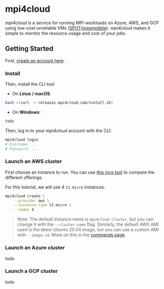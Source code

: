 # mpi4cloud

_mpi4cloud_ is a service for running MPI-workloads on Azure, AWS, and GCP
using low-cost unreliable VMs ([SPOT](https://aws.amazon.com/ec2/spot)/[preemptible](https://cloud.google.com/compute/docs/instances/preemptible)).
_mpi4cloud_ makes it simple to monitor the resource usage
and cost of your jobs.

## Getting Started

First, [create an account here](https://app.mpi4cloud.com/signup).

### Install

Then, install the CLI tool

- On **Linux / macOS**:
```bash
bash <(curl -s releases.mpi4cloud.com/install.sh)
```

- On **Windows**:

```bash
todo
```


Then, log in to your _mpi4cloud_ account with the CLI:

```bash
mpi4cloud login
# Username: ...
# Password: ...
```

### Launch an AWS cluster

First choose an instance to run.
You can use [this nice tool](https://instances.vantage.sh/) to
compare the different offerings.

For this tutorial, we will use 4 `t2.micro` instances.

```bash
mpi4cloud create \
    --provider aws \
    --instance-type t2.micro \
    --nodes 4
```

> Note: The default instance name is `mpi4cloud-cluster`,
> but you can change it with the `--cluster-name` flag.
> Similarly, the default AWS AMI used is the latest Ubuntu 20.04 image,
> but you can use a custom AMI with `--image-id`. More on this in
> the [commands page](commands.md).


### Launch an Azure cluster

todo

### Launch a GCP cluster

todo

